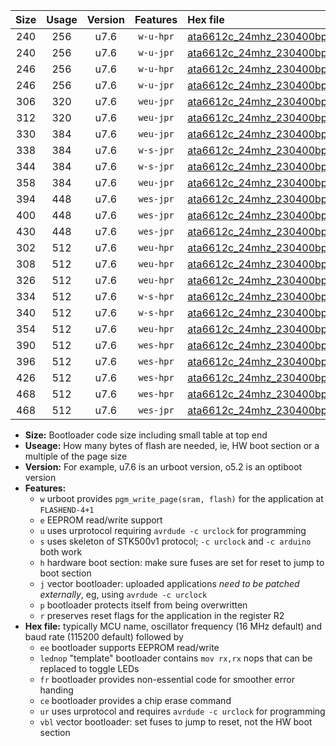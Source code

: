|Size|Usage|Version|Features|Hex file|
|:-:|:-:|:-:|:-:|:--|
|240|256|u7.6|`w-u-hpr`|[ata6612c_24mhz_230400bps_ur.hex](https://raw.githubusercontent.com/stefanrueger/urboot/main//ata6612c_24mhz_230400bps_ur.hex)|
|240|256|u7.6|`w-u-jpr`|[ata6612c_24mhz_230400bps_ur_vbl.hex](https://raw.githubusercontent.com/stefanrueger/urboot/main//ata6612c_24mhz_230400bps_ur_vbl.hex)|
|246|256|u7.6|`w-u-hpr`|[ata6612c_24mhz_230400bps_lednop_ur.hex](https://raw.githubusercontent.com/stefanrueger/urboot/main//ata6612c_24mhz_230400bps_lednop_ur.hex)|
|246|256|u7.6|`w-u-jpr`|[ata6612c_24mhz_230400bps_lednop_ur_vbl.hex](https://raw.githubusercontent.com/stefanrueger/urboot/main//ata6612c_24mhz_230400bps_lednop_ur_vbl.hex)|
|306|320|u7.6|`weu-jpr`|[ata6612c_24mhz_230400bps_ee_ur_vbl.hex](https://raw.githubusercontent.com/stefanrueger/urboot/main//ata6612c_24mhz_230400bps_ee_ur_vbl.hex)|
|312|320|u7.6|`weu-jpr`|[ata6612c_24mhz_230400bps_ee_lednop_ur_vbl.hex](https://raw.githubusercontent.com/stefanrueger/urboot/main//ata6612c_24mhz_230400bps_ee_lednop_ur_vbl.hex)|
|330|384|u7.6|`weu-jpr`|[ata6612c_24mhz_230400bps_ee_lednop_fr_ur_vbl.hex](https://raw.githubusercontent.com/stefanrueger/urboot/main//ata6612c_24mhz_230400bps_ee_lednop_fr_ur_vbl.hex)|
|338|384|u7.6|`w-s-jpr`|[ata6612c_24mhz_230400bps_vbl.hex](https://raw.githubusercontent.com/stefanrueger/urboot/main//ata6612c_24mhz_230400bps_vbl.hex)|
|344|384|u7.6|`w-s-jpr`|[ata6612c_24mhz_230400bps_lednop_vbl.hex](https://raw.githubusercontent.com/stefanrueger/urboot/main//ata6612c_24mhz_230400bps_lednop_vbl.hex)|
|358|384|u7.6|`weu-jpr`|[ata6612c_24mhz_230400bps_ee_lednop_fr_ce_ur_vbl.hex](https://raw.githubusercontent.com/stefanrueger/urboot/main//ata6612c_24mhz_230400bps_ee_lednop_fr_ce_ur_vbl.hex)|
|394|448|u7.6|`wes-jpr`|[ata6612c_24mhz_230400bps_ee_vbl.hex](https://raw.githubusercontent.com/stefanrueger/urboot/main//ata6612c_24mhz_230400bps_ee_vbl.hex)|
|400|448|u7.6|`wes-jpr`|[ata6612c_24mhz_230400bps_ee_lednop_vbl.hex](https://raw.githubusercontent.com/stefanrueger/urboot/main//ata6612c_24mhz_230400bps_ee_lednop_vbl.hex)|
|430|448|u7.6|`wes-jpr`|[ata6612c_24mhz_230400bps_ee_lednop_fr_vbl.hex](https://raw.githubusercontent.com/stefanrueger/urboot/main//ata6612c_24mhz_230400bps_ee_lednop_fr_vbl.hex)|
|302|512|u7.6|`weu-hpr`|[ata6612c_24mhz_230400bps_ee_ur.hex](https://raw.githubusercontent.com/stefanrueger/urboot/main//ata6612c_24mhz_230400bps_ee_ur.hex)|
|308|512|u7.6|`weu-hpr`|[ata6612c_24mhz_230400bps_ee_lednop_ur.hex](https://raw.githubusercontent.com/stefanrueger/urboot/main//ata6612c_24mhz_230400bps_ee_lednop_ur.hex)|
|326|512|u7.6|`weu-hpr`|[ata6612c_24mhz_230400bps_ee_lednop_fr_ur.hex](https://raw.githubusercontent.com/stefanrueger/urboot/main//ata6612c_24mhz_230400bps_ee_lednop_fr_ur.hex)|
|334|512|u7.6|`w-s-hpr`|[ata6612c_24mhz_230400bps.hex](https://raw.githubusercontent.com/stefanrueger/urboot/main//ata6612c_24mhz_230400bps.hex)|
|340|512|u7.6|`w-s-hpr`|[ata6612c_24mhz_230400bps_lednop.hex](https://raw.githubusercontent.com/stefanrueger/urboot/main//ata6612c_24mhz_230400bps_lednop.hex)|
|354|512|u7.6|`weu-hpr`|[ata6612c_24mhz_230400bps_ee_lednop_fr_ce_ur.hex](https://raw.githubusercontent.com/stefanrueger/urboot/main//ata6612c_24mhz_230400bps_ee_lednop_fr_ce_ur.hex)|
|390|512|u7.6|`wes-hpr`|[ata6612c_24mhz_230400bps_ee.hex](https://raw.githubusercontent.com/stefanrueger/urboot/main//ata6612c_24mhz_230400bps_ee.hex)|
|396|512|u7.6|`wes-hpr`|[ata6612c_24mhz_230400bps_ee_lednop.hex](https://raw.githubusercontent.com/stefanrueger/urboot/main//ata6612c_24mhz_230400bps_ee_lednop.hex)|
|426|512|u7.6|`wes-hpr`|[ata6612c_24mhz_230400bps_ee_lednop_fr.hex](https://raw.githubusercontent.com/stefanrueger/urboot/main//ata6612c_24mhz_230400bps_ee_lednop_fr.hex)|
|468|512|u7.6|`wes-hpr`|[ata6612c_24mhz_230400bps_ee_lednop_fr_ce.hex](https://raw.githubusercontent.com/stefanrueger/urboot/main//ata6612c_24mhz_230400bps_ee_lednop_fr_ce.hex)|
|468|512|u7.6|`wes-jpr`|[ata6612c_24mhz_230400bps_ee_lednop_fr_ce_vbl.hex](https://raw.githubusercontent.com/stefanrueger/urboot/main//ata6612c_24mhz_230400bps_ee_lednop_fr_ce_vbl.hex)|

- **Size:** Bootloader code size including small table at top end
- **Useage:** How many bytes of flash are needed, ie, HW boot section or a multiple of the page size
- **Version:** For example, u7.6 is an urboot version, o5.2 is an optiboot version
- **Features:**
  + `w` urboot provides `pgm_write_page(sram, flash)` for the application at `FLASHEND-4+1`
  + `e` EEPROM read/write support
  + `u` uses urprotocol requiring `avrdude -c urclock` for programming
  + `s` uses skeleton of STK500v1 protocol; `-c urclock` and `-c arduino` both work
  + `h` hardware boot section: make sure fuses are set for reset to jump to boot section
  + `j` vector bootloader: uploaded applications *need to be patched externally*, eg, using `avrdude -c urclock`
  + `p` bootloader protects itself from being overwritten
  + `r` preserves reset flags for the application in the register R2
- **Hex file:** typically MCU name, oscillator frequency (16 MHz default) and baud rate (115200 default) followed by
  + `ee` bootloader supports EEPROM read/write
  + `lednop` "template" bootloader contains `mov rx,rx` nops that can be replaced to toggle LEDs
  + `fr` bootloader provides non-essential code for smoother error handing
  + `ce` bootloader provides a chip erase command
  + `ur` uses urprotocol and requires `avrdude -c urclock` for programming
  + `vbl` vector bootloader: set fuses to jump to reset, not the HW boot section
